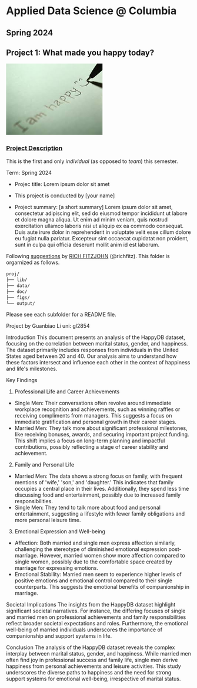 # Applied Data Science @ Columbia
## Spring 2024
## Project 1: What made you happy today?

![image](figs/title.jpeg)

### [Project Description](doc/Proj1_desc.md)
This is the first and only *individual* (as opposed to *team*) this semester. 

Term: Spring 2024

+ Projec title: Lorem ipsum dolor sit amet
+ This project is conducted by [your name]

+ Project summary: [a short summary] Lorem ipsum dolor sit amet, consectetur adipiscing elit, sed do eiusmod tempor incididunt ut labore et dolore magna aliqua. Ut enim ad minim veniam, quis nostrud exercitation ullamco laboris nisi ut aliquip ex ea commodo consequat. Duis aute irure dolor in reprehenderit in voluptate velit esse cillum dolore eu fugiat nulla pariatur. Excepteur sint occaecat cupidatat non proident, sunt in culpa qui officia deserunt mollit anim id est laborum.

Following [suggestions](http://nicercode.github.io/blog/2013-04-05-projects/) by [RICH FITZJOHN](http://nicercode.github.io/about/#Team) (@richfitz). This folder is orgarnized as follows.

```
proj/
├── lib/
├── data/
├── doc/
├── figs/
└── output/
```

Please see each subfolder for a README file.

Project by Guanbiao Li
uni: gl2854

Introduction
This document presents an analysis of the HappyDB dataset, focusing on the correlation between marital status, gender, and happiness. The dataset primarily includes responses from individuals in the United States aged between 20 and 40. Our analysis aims to understand how these factors intersect and influence each other in the context of happiness and life's milestones.

Key Findings
1. Professional Life and Career Achievements
* Single Men: Their conversations often revolve around immediate workplace recognition and achievements, such as winning raffles or receiving compliments from managers. This suggests a focus on immediate gratification and personal growth in their career stages.
* Married Men: They talk more about significant professional milestones, like receiving bonuses, awards, and securing important project funding. This shift implies a focus on long-term planning and impactful contributions, possibly reflecting a stage of career stability and achievement.
2. Family and Personal Life
* Married Men: The data shows a strong focus on family, with frequent mentions of 'wife,' 'son,' and 'daughter.' This indicates that family occupies a central place in their lives. Additionally, they spend less time discussing food and entertainment, possibly due to increased family responsibilities.
* Single Men: They tend to talk more about food and personal entertainment, suggesting a lifestyle with fewer family obligations and more personal leisure time.
3. Emotional Expression and Well-being
* Affection: Both married and single men express affection similarly, challenging the stereotype of diminished emotional expression post-marriage. However, married women show more affection compared to single women, possibly due to the comfortable space created by marriage for expressing emotions.
* Emotional Stability: Married men seem to experience higher levels of positive emotions and emotional control compared to their single counterparts. This suggests the emotional benefits of companionship in marriage.

Societal Implications
The insights from the HappyDB dataset highlight significant societal narratives. For instance, the differing focuses of single and married men on professional achievements and family responsibilities reflect broader societal expectations and roles. Furthermore, the emotional well-being of married individuals underscores the importance of companionship and support systems in life.

Conclusion
The analysis of the HappyDB dataset reveals the complex interplay between marital status, gender, and happiness. While married men often find joy in professional success and family life, single men derive happiness from personal achievements and leisure activities. This study underscores the diverse paths to happiness and the need for strong support systems for emotional well-being, irrespective of marital status.
